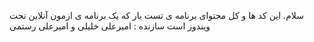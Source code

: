 سلام.
این کد ها و کل محتوای برنامه ی تست یار که یک برنامه ی ازمون آنلاین تحت ویندوز است
سازنده : امیرعلی خلیلی و امیرعلی رستمی
